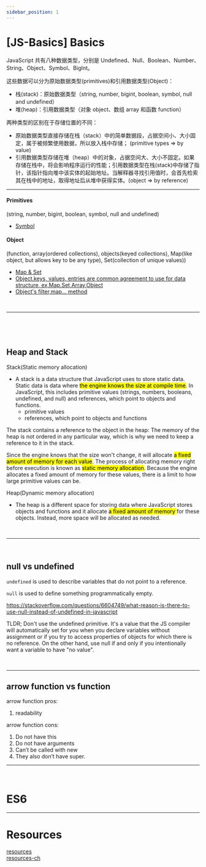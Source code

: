 ```yaml
---
sidebar_position: 1
---
```


# [JS-Basics] Basics

JavaScript 共有八种数据类型，分别是 Undefined、Null、Boolean、Number、String、Object、Symbol、BigInt。

这些数据可以分为原始数据类型(primitives)和引用数据类型(Object)：

- 栈(stack)：原始数据类型（string, number, bigint, boolean, symbol, null and undefined）
- 堆(heap)：引用数据类型（对象 object、数组 array 和函数 function）

两种类型的区别在于存储位置的不同：

- 原始数据类型直接存储在栈（stack）中的简单数据段，占据空间小、大小固定，属于被频繁使用数据，所以放入栈中存储； (primitive types => by value)
- 引用数据类型存储在堆（heap）中的对象，占据空间大、大小不固定。如果存储在栈中，将会影响程序运行的性能；引用数据类型在栈(stack)中存储了指针，该指针指向堆中该实体的起始地址。当解释器寻找引用值时，会首先检索其在栈中的地址，取得地址后从堆中获得实体。(object => by reference)

---

#### Primitives

(string, number, bigint, boolean, symbol, null and undefined)

- [Symbol](https://javascript.info/symbol)

#### Object

(function, array(ordered collections), objects(keyed collections), Map(like object, but allows key to be any type), Set(collection of unique values))

- [Map & Set](https://javascript.info/map-set)
- [Object.keys, values, entries are common agreement to use for data structure, ex,Map,Set,Array,Object](https://javascript.info/keys-values-entries)
- [Object's filter,map... method](https://javascript.info/symbol)

&nbsp;

---

&nbsp;

&nbsp;

## Heap and Stack

Stack(Static memory allocation)

- A stack is a data structure that JavaScript uses to store static data. Static data is data where <mark>the engine knows the size at compile time</mark>. In JavaScript, this includes primitive values (strings, numbers, booleans, undefined, and null) and references, which point to objects and functions.
  - primitive values
  - references, which point to objects and functions

The stack contains a reference to the object in the heap: The memory of the heap is not ordered in any particular way, which is why we need to keep a reference to it in the stack.

Since the engine knows that the size won't change, it will allocate <mark>a fixed amount of memory for each value</mark>.
The process of allocating memory right before execution is known as <mark>static memory allocation</mark>.
Because the engine allocates a fixed amount of memory for these values, there is a limit to how large primitive values can be.

Heap(Dynamic memory allocation)

- The heap is a different space for storing data where JavaScript stores objects and functions and it allocate <mark> a fixed amount of memory </mark> for these objects. Instead, more space will be allocated as needed.

&nbsp;

---

&nbsp;

## null vs undefined

`undefined` is used to describe variables that do not point to a reference.

`null` is used to define something programmatically empty.

https://stackoverflow.com/questions/6604749/what-reason-is-there-to-use-null-instead-of-undefined-in-javascript

TLDR; Don't use the undefined primitive. It's a value that the JS compiler will automatically set for you when you declare variables without assignment or if you try to access properties of objects for which there is no reference. On the other hand, use null if and only if you intentionally want a variable to have "no value".

&nbsp;

---

## arrow function vs function

arrow function pros:

1. readability

arrow function cons:

1. Do not have this
2. Do not have arguments
3. Can’t be called with new
4. They also don’t have super.

---

&nbsp;

# ES6

---

# Resources

[resources](https://felixgerschau.com/javascript-memory-management/)  
[resources-ch](https://juejin.cn/post/6940945178899251230)
